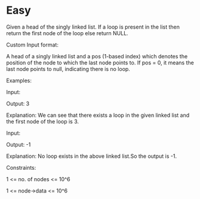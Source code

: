 # Easy

Given a head of the singly linked list. If a loop is present in the list then return the first node of the loop else return NULL.

Custom Input format:

A head of a singly linked list and a pos (1-based index) which denotes the position of the node to which the last node points to. If pos = 0, it means the last node points to null, indicating there is no loop.

Examples:

Input:
 
Output: 3

Explanation: We can see that there exists a loop in the given linked list and the first node of the loop is 3.

Input:
 
Output: -1

Explanation: No loop exists in the above linked list.So the output is -1.


Constraints:

1 <= no. of nodes <= 10^6

1 <= node->data <= 10^6 
